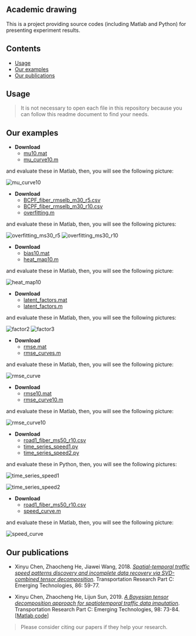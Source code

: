 Academic drawing
-----------------

This is a project providing source codes (including Matlab and Python) for presenting experiment results.

Contents
--------

-   [Usage](#usage)
-   [Our examples](#our-examples)
-   [Our publications](#our-publications)

Usage
--------------

> It is not necessary to open each file in this repository because you can follow this readme document to find your needs.

Our examples
--------------

- **Download**
  - [mu10.mat](https://github.com/xinychen/academic-drawing/blob/master/curves/mu10.mat)
  - [mu_curve10.m](https://github.com/xinychen/academic-drawing/blob/master/curves/mu_curve10.m)

and evaluate these in Matlab, then, you will see the following picture:

![mu_curve10](https://github.com/xinychen/academic-drawing/blob/master/curves/mu_curve10.png)


- **Download**
  - [BCPF_fiber_rmselb_m30_r5.csv](https://github.com/xinychen/academic-drawing/blob/master/curves/BCPF_fiber_rmselb_m30_r5.csv)
  - [BCPF_fiber_rmselb_m30_r10.csv](https://github.com/xinychen/academic-drawing/blob/master/curves/BCPF_fiber_rmselb_m30_r10.csv)
  - [overfitting.m](https://github.com/xinychen/academic-drawing/blob/master/curves/overfitting.m)

and evaluate these in Matlab, then, you will see the following pictures:

![overfitting_ms30_r5](https://github.com/xinychen/academic-drawing/blob/master/curves/overfitting_ms30_r5.png)
![overfitting_ms30_r10](https://github.com/xinychen/academic-drawing/blob/master/curves/overfitting_ms30_r10.png)


- **Download**
  - [bias10.mat](https://github.com/xinychen/academic-drawing/blob/master/heat-maps/bias10.mat)
  - [heat_map10.m](https://github.com/xinychen/academic-drawing/blob/master/heat-maps/heat_map10.m)

and evaluate these in Matlab, then, you will see the following picture:

![heat_map10](https://github.com/xinychen/academic-drawing/blob/master/heat-maps/heat_map10.png)


- **Download**
  - [latent_factors.mat](https://github.com/xinychen/academic-drawing/blob/master/heat-maps/latent_factors.mat)
  - [latent_factors.m](https://github.com/xinychen/academic-drawing/blob/master/heat-maps/latent_factors.m)

and evaluate these in Matlab, then, you will see the following pictures:

  ![factor2](https://github.com/xinychen/academic-drawing/blob/master/heat-maps/factor2.png)
  ![factor3](https://github.com/xinychen/academic-drawing/blob/master/heat-maps/factor3.png)


- **Download**
  - [rmse.mat](https://github.com/xinychen/academic-drawing/blob/master/rmse-curves/rmse.mat)
  - [rmse_curves.m](https://github.com/xinychen/academic-drawing/blob/master/rmse-curves/rmse_curves.m)

and evaluate these in Matlab, then, you will see the following picture:

![rmse_curve](https://github.com/xinychen/academic-drawing/blob/master/rmse-curves/rmse_curve.png)


- **Download**
  - [rmse10.mat](https://github.com/xinychen/academic-drawing/blob/master/rmse-curves/rmse10.mat)
  - [rmse_curve10.m](https://github.com/xinychen/academic-drawing/blob/master/rmse-curves/rmse_curve10.m)

and evaluate these in Matlab, then, you will see the following picture:

![rmse_curve10](https://github.com/xinychen/academic-drawing/blob/master/rmse-curves/rmse_curve10.png)


- **Download**
  - [road1_fiber_ms50_r10.csv](https://github.com/xinychen/academic-drawing/blob/master/time-series/road1_fiber_ms50_r10.csv)
  - [time_series_speed1.py](https://github.com/xinychen/academic-drawing/blob/master/time-series/time_series_speed1.py)
  - [time_series_speed2.py](https://github.com/xinychen/academic-drawing/blob/master/time-series/time_series_speed2.py)

and evaluate these in Python, then, you will see the following pictures:

![time_series_speed1](https://github.com/xinychen/academic-drawing/blob/master/time-series/time_series_speed1.png)

![time_series_speed2](https://github.com/xinychen/academic-drawing/blob/master/time-series/time_series_speed2.png)


- **Download**
  - [road1_fiber_ms50_r10.csv](https://github.com/xinychen/academic-drawing/blob/master/time-series/road1_fiber_ms50_r10.csv)
  - [speed_curve.m](https://github.com/xinychen/academic-drawing/blob/master/time-series/speed_curve.m)

and evaluate these in Matlab, then, you will see the following picture:

![speed_curve](https://github.com/xinychen/academic-drawing/blob/master/time-series/speed_curve.png)


Our publications
--------------

  - Xinyu Chen, Zhaocheng He, Jiawei Wang, 2018. [*Spatial-temporal traffic speed patterns discovery and incomplete data recovery via SVD-combined tensor decomposition*](https://doi.org/10.1016/j.trc.2017.10.023). Transportation Research Part C: Emerging Technologies, 86: 59-77.

  - Xinyu Chen, Zhaocheng He, Lijun Sun, 2019. [*A Bayesian tensor decomposition approach for spatiotemporal traffic data imputation*](https://doi.org/10.1016/j.trc.2018.11.003). Transportation Research Part C: Emerging Technologies, 98: 73-84. [[Matlab code](https://github.com/lijunsun/bgcp_imputation)]

  >Please consider citing our papers if they help your research.
